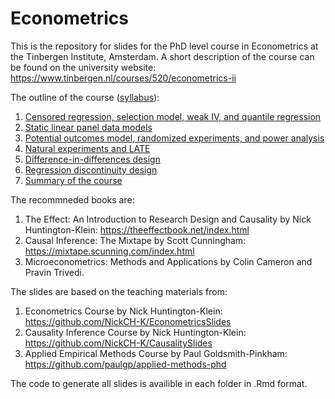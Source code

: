 # Econometrics

This is the repository for slides for the PhD level course in Econometrics at the Tinbergen Institute, Amsterdam. 
A short description of the course can be found on the university website: https://www.tinbergen.nl/courses/520/econometrics-ii

The outline of the course ([syllabus](https://github.com/stnavdeev/econometrics/blob/main/syllabus.pdf)):
1. [Censored regression, selection model, weak IV, and quantile regression](https://github.com/stnavdeev/econometrics/blob/main/tutorial1/tutorial1.pdf)
2. [Static linear panel data models](https://github.com/stnavdeev/econometrics/blob/main/tutorial2/tutorial2.pdf)
3. [Potential outcomes model, randomized experiments, and power analysis](https://github.com/stnavdeev/econometrics/blob/main/tutorial3/tutorial3.pdf)
4. [Natural experiments and LATE](https://github.com/stnavdeev/econometrics/blob/main/tutorial4/tutorial4.pdf)
5. [Difference-in-differences design](https://github.com/stnavdeev/econometrics/blob/main/tutorial5/tutorial5.pdf)
6. [Regression discontinuity design](https://github.com/stnavdeev/econometrics/blob/main/tutorial6/tutorial6.pdf)
7. [Summary of the course](https://github.com/stnavdeev/econometrics/blob/main/tutorial7/tutorial7.pdf)

The recommneded books are:
1. The Effect: An Introduction to Research Design and Causality by Nick Huntington-Klein: https://theeffectbook.net/index.html
2. Causal Inference: The Mixtape by Scott Cunningham: https://mixtape.scunning.com/index.html
3. Microeconometrics: Methods and Applications by Colin Cameron and Pravin Trivedi.

The slides are based on the teaching materials from:
1. Econometrics Course by Nick Huntington-Klein: https://github.com/NickCH-K/EconometricsSlides
2. Causality Inference Course by Nick Huntington-Klein: https://github.com/NickCH-K/CausalitySlides
3. Applied Empirical Methods Course by Paul Goldsmith-Pinkham: https://github.com/paulgp/applied-methods-phd

The code to generate all slides is availible in each folder in .Rmd format.
